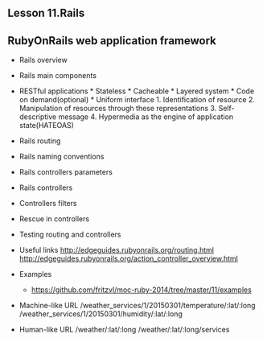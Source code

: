 Lesson 11.Rails
------------------

RubyOnRails web application framework
---------------

* Rails overview
* Rails main components
* RESTful applications
      * Stateless
      * Cacheable
      * Layered system
      * Code on demand(optional)
      * Uniform interface
        1. Identification of resource
        2. Manipulation of resources through these representations
        3. Self-descriptive message
        4. Hypermedia as the engine of application state(HATEOAS)
* Rails routing
* Rails naming conventions
* Rails controllers parameters
* Rails controllers
* Controllers filters
* Rescue in controllers

* Testing routing and controllers


* Useful links
    http://edgeguides.rubyonrails.org/routing.html
    http://edgeguides.rubyonrails.org/action_controller_overview.html

* Examples
  * https://github.com/fritzvl/moc-ruby-2014/tree/master/11/examples



* Machine-like URL
  /weather_services/1/20150301/temperature/:lat/:long
  /weather_services/1/20150301/humidity/:lat/:long
* Human-like URL
  /weather/:lat/:long
  /weather/:lat/:long/services